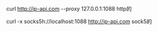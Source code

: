 
curl http://ip-api.com --proxy 127.0.0.1:1088
http的

  

curl -x socks5h://localhost:1088 http://ip-api.com
sock5的
<!--stackedit_data:
eyJoaXN0b3J5IjpbMTI4ODM4NTgwXX0=
-->